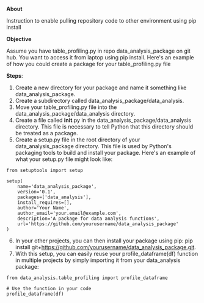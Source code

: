 **About**

Instruction to enable pulling repository code to other environment using pip install

**Objective**

Assume you have table_profiling.py in repo data_analysis_package on git hub.
You want to access it from laptop using pip install.
Here's an example of how you could create a package for your table_profiling.py file

**Steps**:

1. Create a new directory for your package and name it something like data_analysis_package.
2. Create a subdirectory called data_analysis_package/data_analysis.
3. Move your table_profiling.py file into the data_analysis_package/data_analysis directory.
4. Create a file called __init__.py in the data_analysis_package/data_analysis directory. This file is necessary to tell Python that this directory should be treated as a package.
5. Create a setup.py file in the root directory of your data_analysis_package directory. This file is used by Python's packaging tools to build and install your package. Here's an example of what your setup.py file might look like:

```
from setuptools import setup

setup(
    name='data_analysis_package',
    version='0.1',
    packages=['data_analysis'],
    install_requires=[],
    author='Your Name',
    author_email='your.email@example.com',
    description='A package for data analysis functions',
    url='https://github.com/yourusername/data_analysis_package'
)
```
6. In your other projects, you can then install your package using pip: pip install git+https://github.com/yourusername/data_analysis_package.git.
7. With this setup, you can easily reuse your profile_dataframe(df) function in multiple projects by simply importing it from your data_analysis package:
```
from data_analysis.table_profiling import profile_dataframe

# Use the function in your code
profile_dataframe(df)
```
